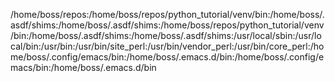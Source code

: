 /home/boss/repos:/home/boss/repos/python_tutorial/venv/bin:/home/boss/.asdf/shims:/home/boss/.asdf/shims:/home/boss/repos/python_tutorial/venv/bin:/home/boss/.asdf/shims:/home/boss/.asdf/shims:/usr/local/sbin:/usr/local/bin:/usr/bin:/usr/bin/site_perl:/usr/bin/vendor_perl:/usr/bin/core_perl:/home/boss/.config/emacs/bin:/home/boss/.emacs.d/bin:/home/boss/.config/emacs/bin:/home/boss/.emacs.d/bin
